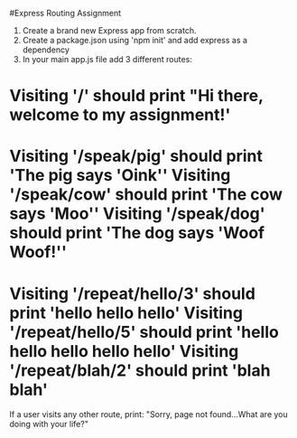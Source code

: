 #Express Routing Assignment

1.  Create a brand new Express app from scratch.
2.  Create a package.json using 'npm init' and add express as a dependency
3.  In your main app.js file add 3 different routes:

Visiting '/' should print "Hi there, welcome to my assignment!'
=============================================================
Visiting '/speak/pig' should print 'The pig says 'Oink''
Visiting '/speak/cow' should print 'The cow says 'Moo''
Visiting '/speak/dog' should print 'The dog says 'Woof Woof!''
=============================================================
Visiting '/repeat/hello/3' should print 'hello hello hello'
Visiting '/repeat/hello/5' should print 'hello hello hello hello hello'
Visiting '/repeat/blah/2' should print 'blah blah'
=============================================================
If a user visits any other route, print:
"Sorry, page not found...What are you doing with your life?"